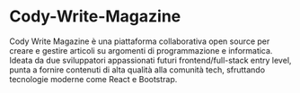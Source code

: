 # Cody-Write-Magazine
Cody Write Magazine è una piattaforma collaborativa open source per creare e gestire articoli su argomenti di programmazione e informatica. Ideata da due sviluppatori appassionati futuri frontend/full-stack entry level, punta a fornire contenuti di alta qualità alla comunità tech, sfruttando tecnologie moderne come React e Bootstrap.
